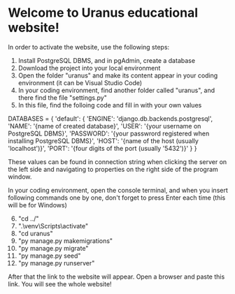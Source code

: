 # Welcome to Uranus educational website!

In order to activate the website, use the following steps:
1. Install PostgreSQL DBMS, and in pgAdmin, create a database
2. Download the project into your local environment
3. Open the folder "uranus" and make its content appear in your coding environment (it can be Visual Studio Code)
4. In your coding environment, find another folder called "uranus", and there find the file "settings.py"
5. In this file, find the folloing code and fill in with your own values

DATABASES = { 'default': { 'ENGINE': 'django.db.backends.postgresql', 'NAME': '{name of created database}', 'USER': '{your username on PostgreSQL DBMS}', 'PASSWORD': '{your passwrord registered when installing PostgreSQL DBMS}', 'HOST': '{name of the host (usually 'localhost')}', 'PORT': '{four digits of the port (usually '5432')}' } } 

These values can be found in connection string when clicking the server on the left side and navigating to properties on the right side of the program window.

In your coding environment, open the console terminal, and when you insert following commands one by one, don't forget to press Enter each time (this will be for Windows)

6. "cd ../"
7. ".\venv\Scripts\activate"
8. "cd uranus"
9. "py manage.py makemigrations"
10. "py manage.py migrate"
11. "py manage.py seed"
12. "py manage.py runserver"

After that the link to the website will appear. Open a browser and paste this link. You will see the whole website!
